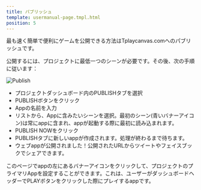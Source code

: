 ```yaml
---
title: パブリッシュ
template: usermanual-page.tmpl.html
position: 5
---
```


最も速く簡単で便利にゲームを公開できる方法はTplaycanvas.comへのパブリッシュです。

公開するには、プロジェクトに最低一つのシーンが必要です。その後、次の手順に従います：

![Publish][1]

* プロジェクトダッシュボード内のPUBLISHタブを選択
* PUBLISHボタンをクリック
* Appの名前を入力
* リストから、Appに含みたいシーンを選択。最初のシーン(青いバナーアイコン)は常にappに含まれ、appが起動する際に最初に読み込まれます。
* PUBLISH NOWをクリック
* PUBLISHタブに新しいappが作成されます。処理が終わるまで待ちます。
* ウェブappが公開されました！公開されたURLからツイートやフェイスブックでシェアできます。

このページでappの左にあるバナーアイコンをクリックして、プロジェクトのプライマリAppを設定することができます。これは、ユーザーがダッシュボードヘッダーでPLAYボタンをクリックした際にプレイするappです。

[1]: /images/platform/dashboard_publish.png

